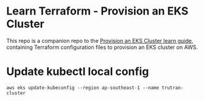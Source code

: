 # Learn Terraform - Provision an EKS Cluster

This repo is a companion repo to the [Provision an EKS Cluster learn guide](https://learn.hashicorp.com/terraform/kubernetes/provision-eks-cluster), containing
Terraform configuration files to provision an EKS cluster on AWS.

# Update kubectl local config
```
aws eks update-kubeconfig --region ap-southeast-1 --name trutran-cluster

```